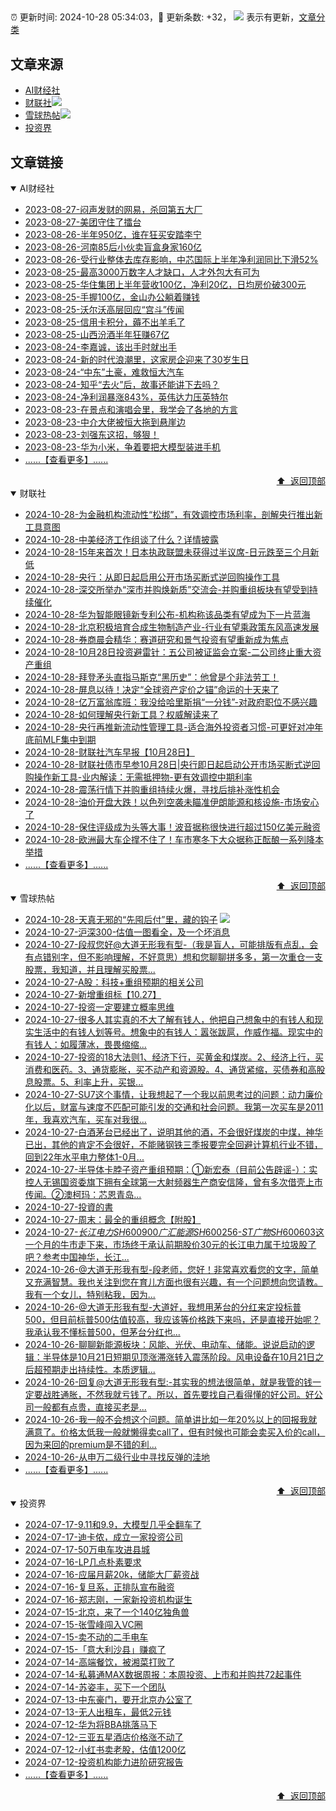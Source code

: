 ##

:alarm_clock: 更新时间: 2024-10-28 05:34:03，:rocket: 更新条数: +32， ![](/assets/dot.png) 表示有更新，[文章分类](/TAGS.md)

## 文章来源

- [AI财经社](#ai财经社)  
- [财联社](#财联社)![](/assets/dot.png)   
- [雪球热帖](#雪球热帖)![](/assets/dot.png)   
- [投资界](#投资界)  

## 文章链接

<details open>
<summary id="ai财经社">
 AI财经社
</summary>


- [2023-08-27-闷声发财的网易，杀回第五大厂](https://www.aicaijing.com.cn/article/18610)  
- [2023-08-27-美团守住了擂台](https://www.aicaijing.com.cn/article/18611)  
- [2023-08-26-半年950亿，谁在狂买安踏李宁](https://www.aicaijing.com.cn/article/18607)  
- [2023-08-26-河南85后小伙卖盲盒身家160亿](https://www.aicaijing.com.cn/article/18608)  
- [2023-08-26-受行业整体去库存影响，中芯国际上半年净利润同比下滑52%](https://www.aicaijing.com.cn/article/18609)  
- [2023-08-25-最高3000万数字人才缺口，人才外包大有可为](https://www.aicaijing.com.cn/article/18601)  
- [2023-08-25-华住集团上半年营收100亿，净利20亿，日均房价破300元](https://www.aicaijing.com.cn/article/18602)  
- [2023-08-25-手握100亿，金山办公躺着赚钱](https://www.aicaijing.com.cn/article/18603)  
- [2023-08-25-沃尔沃高层回应“宫斗”传闻](https://www.aicaijing.com.cn/article/18604)  
- [2023-08-25-信用卡积分，薅不出羊毛了](https://www.aicaijing.com.cn/article/18605)  
- [2023-08-25-山西汾酒半年狂赚67亿](https://www.aicaijing.com.cn/article/18606)  
- [2023-08-24-李嘉诚，该出手时就出手](https://www.aicaijing.com.cn/article/18596)  
- [2023-08-24-新的时代浪潮里，这家房企迎来了30岁生日](https://www.aicaijing.com.cn/article/18597)  
- [2023-08-24-“中东”土豪，难救恒大汽车](https://www.aicaijing.com.cn/article/18598)  
- [2023-08-24-知乎“去火”后，故事还能讲下去吗？](https://www.aicaijing.com.cn/article/18599)  
- [2023-08-24-净利润暴涨843%，英伟达力压英特尔](https://www.aicaijing.com.cn/article/18600)  
- [2023-08-23-在景点和演唱会里，我学会了各地的方言](https://www.aicaijing.com.cn/article/18591)  
- [2023-08-23-中介大佬被恒大拖到悬崖边](https://www.aicaijing.com.cn/article/18592)  
- [2023-08-23-刘强东这招，够狠！](https://www.aicaijing.com.cn/article/18593)  
- [2023-08-23-华为小米，争着要把大模型装进手机](https://www.aicaijing.com.cn/article/18594)  
- [......【查看更多】......](/details/AI财经社.md)

<div align="right"><a href="#文章来源">⬆ &nbsp;返回顶部</a></div>
</details>

<details open>
<summary id="财联社">
 财联社
</summary>


- [2024-10-28-为金融机构流动性“松绑”，有效调控市场利率，剖解央行推出新工具意图](https://www.cls.cn/detail/1839154)  
- [2024-10-28-中美经济工作组谈了什么？详情披露](https://www.cls.cn/detail/1839139)  
- [2024-10-28-15年来首次！日本执政联盟未获得过半议席-日元跌至三个月新低](https://www.cls.cn/detail/1838958)  
- [2024-10-28-央行：从即日起启用公开市场买断式逆回购操作工具](https://www.cls.cn/detail/1838965)  
- [2024-10-28-深交所举办“深市并购焕新质”交流会-并购重组板块有望受到持续催化](https://www.cls.cn/detail/1838933)  
- [2024-10-28-华为智能眼镜新专利公布-机构称该品类有望成为下一片蓝海](https://www.cls.cn/detail/1838936)  
- [2024-10-28-北京积极培育合成生物制造产业-行业有望乘政策东风高速发展](https://www.cls.cn/detail/1838943)  
- [2024-10-28-券商晨会精华：赛道研究和景气投资有望重新成为焦点](https://www.cls.cn/detail/1838969)  
- [2024-10-28-10月28日投资避雷针：五公司被证监会立案-二公司终止重大资产重组](https://www.cls.cn/detail/1838976)  
- [2024-10-28-拜登矛头直指马斯克“黑历史”：他曾是个非法劳工！](https://www.cls.cn/detail/1838967)  
- [2024-10-28-屏息以待！决定“全球资产定价之锚”命运的十天来了](https://www.cls.cn/detail/1838993)  
- [2024-10-28-亿万富翁库班：我没给哈里斯捐“一分钱”-对政府职位不感兴趣](https://www.cls.cn/detail/1838980)  
- [2024-10-28-如何理解央行新工具？权威解读来了](https://www.cls.cn/detail/1839022)  
- [2024-10-28-央行再推新流动性管理工具-适合海外投资者习惯-可更好对冲年底前MLF集中到期](https://www.cls.cn/detail/1839076)  
- [2024-10-28-财联社汽车早报【10月28日】](https://www.cls.cn/detail/1838995)  
- [2024-10-28-财联社债市早参10月28日|央行即日起启动公开市场买断式逆回购操作新工具-业内解读：无需抵押物-更有效调控中期利率](https://www.cls.cn/detail/1838985)  
- [2024-10-28-震荡行情下并购重组持续火爆，寻找后排补涨性机会](https://www.cls.cn/detail/1839051)  
- [2024-10-28-油价开盘大跌！以色列空袭未瞄准伊朗能源和核设施-市场安心了](https://www.cls.cn/detail/1839081)  
- [2024-10-28-保住评级成为头等大事！波音据称很快进行超过150亿美元融资](https://www.cls.cn/detail/1839142)  
- [2024-10-28-欧洲最大车企撑不住了！车市寒冬下大众据称正酝酿一系列降本举措](https://www.cls.cn/detail/1839174)  
- [......【查看更多】......](/details/财联社.md)

<div align="right"><a href="#文章来源">⬆ &nbsp;返回顶部</a></div>
</details>

<details open>
<summary id="雪球热帖">
 雪球热帖
</summary>


- [2024-10-28-天真无邪的“先囤后付”里，藏的钩子](https://xueqiu.com/9598793634/309803299) ![](/assets/new.png)  
- [2024-10-27-沪深300-估值一图看全，及一个坏消息](https://xueqiu.com/3559889031/309790123)  
- [2024-10-27-段叔您好@大道无形我有型-（我是盲人，可能排版有点乱，会有点错别字，但不影响理解，不好意思）想和您聊聊拼多多，第一次重仓一支股票，我知道，并且理解买股票...](https://xueqiu.com/6068200166/309776672)  
- [2024-10-27-A股：科技+重组预期的相关公司](https://xueqiu.com/2340613631/309768267)  
- [2024-10-27-新增重组标【10.27】](https://xueqiu.com/6242840982/309767142)  
- [2024-10-27-投资一定要建立概率思维](https://xueqiu.com/6146592061/309738478)  
- [2024-10-27-很多人其实真的不大了解有钱人，他把自己想象中的有钱人和现实生活中的有钱人划等号。想象中的有钱人：嚣张跋扈，作威作福。现实中的有钱人：如履薄冰，畏畏缩缩...](https://xueqiu.com/6876843497/309744160)  
- [2024-10-27-投资的18大法则1、经济下行，买黄金和煤炭。2、经济上行，买消费和医药。3、通货膨胀，买不动产和资源股。4、通货紧缩，买债券和高股息股票。5、利率上升，买银...](https://xueqiu.com/3177835719/309728115)  
- [2024-10-27-SU7这个事情，让我想起了一个我以前思考过的问题：动力廉价化以后，财富与速度不匹配可能引发的交通和社会问题。我第一次买车是2011年，我喜欢汽车，买车对我很...](https://xueqiu.com/6876843497/309727373)  
- [2024-10-27-白酒茅台已经出了，说明其他的酒，不会很好煤炭的中煤，神华已出，其他的肯定不会很好，不能赌钢铁三季报要完全回避计算机行业不错，回到22年水平电力整体1-0月...](https://xueqiu.com/8790885129/309735192)  
- [2024-10-27-半导体卡脖子资产重组预期：①新宏泰（目前公告辟谣-）：实控人无锡国资委旗下拥有全球第一大射频器生产商安信隆，曾有多次借壳上市传闻。②澳柯玛：芯恩青岛...](https://xueqiu.com/5849638862/309746159)  
- [2024-10-27-投資的書](https://xueqiu.com/4138302318/309769845)  
- [2024-10-27-周末：最全的重组概念【附股】](https://xueqiu.com/8218476942/309782465)  
- [2024-10-27-$长江电力SH600900$$广汇能源SH600256$-$ST广物SH600603$这一个月的牛市走下来，市场终于承认前期股价30元的长江电力属于垃圾股了吧？参考中国神华，长江...](https://xueqiu.com/6135743789/309777347)  
- [2024-10-26-@大道无形我有型-段老师，您好！非常喜欢看您的文字，简单又充满智慧。我也关注到您在育儿方面也很有兴趣，有一个问题想向您请教。我有一个女儿，特别粘我，因为...](https://xueqiu.com/9336837899/309682878)  
- [2024-10-26-@大道无形我有型-大道好，我想用茅台的分红来定投标普500，但目前标普500估值较高，我应该等价格跌下来吗，还是直接开始呢？我承认我不懂标普500，但茅台分红也...](https://xueqiu.com/1376507766/309679985)  
- [2024-10-26-聊聊新能源板块：风能、光伏、电动车、储能。说说启动的逻辑：半导体是10月21日短期见顶涨滞涨转入震荡阶段。风电设备在10月21日之后超预期走出持续性。本质逻辑...](https://xueqiu.com/7860276567/309673898)  
- [2024-10-26-回复@大道无形我有型:-其实我的想法很简单，就是我管的钱一定要战胜通胀，不然我就亏钱了。所以，首先要找自己看得懂的好公司。好公司一般都有点贵，直接买老是...](https://xueqiu.com/1247347556/309683094)  
- [2024-10-26-我一般不会想这个问题。简单讲比如一年20%以上的回报我就满意了。价格太低我一般就懒得卖call了，但有时候也可能会卖买入价的call，因为来回的premium是不错的利...](https://xueqiu.com/1247347556/309685966)  
- [2024-10-26-从申万二级行业中寻找反弹的洼地](https://xueqiu.com/6146592061/309677326)  
- [......【查看更多】......](/details/雪球热帖.md)

<div align="right"><a href="#文章来源">⬆ &nbsp;返回顶部</a></div>
</details>

<details open>
<summary id="投资界">
 投资界
</summary>


- [2024-07-17-9.11和9.9，大模型几乎全翻车了](https://posts.careerengine.us/p/6697778c44726b29bffa3a09)  
- [2024-07-17-迪卡侬，成立一家投资公司](https://posts.careerengine.us/p/6697778c44726b29bffa3a01)  
- [2024-07-17-50万电车攻进县城](https://posts.careerengine.us/p/6697779c831e1d29eea44253)  
- [2024-07-16-LP几点朴素要求](https://posts.careerengine.us/p/669636a8720ed522248054dc)  
- [2024-07-16-应届月薪20k，储能大厂薪资战](https://posts.careerengine.us/p/669636a8720ed522248054d4)  
- [2024-07-16-复旦系，正排队宣布融资](https://posts.careerengine.us/p/66963699cb38e136a496986c)  
- [2024-07-16-郑志刚，一家新投资机构诞生](https://posts.careerengine.us/p/66963699cb38e136a4969874)  
- [2024-07-15-北京，来了一个140亿独角兽](https://posts.careerengine.us/p/6694db59a0c3ac562b61f9af)  
- [2024-07-15-张雪峰闯入VC圈](https://posts.careerengine.us/p/6694db59a0c3ac562b61f9b7)  
- [2024-07-15-卖不动的二手电车](https://posts.careerengine.us/p/6694db6836b2f1565d9b541a)  
- [2024-07-15-「意大利沙县」赚疯了](https://posts.careerengine.us/p/6694db6836b2f1565d9b5422)  
- [2024-07-14-高端餐饮，被湘菜打败了](https://posts.careerengine.us/p/6693862333c6e710d0bf9dc4)  
- [2024-07-14-私募通MAX数据周报：本周投资、上市和并购共72起事件](https://posts.careerengine.us/p/6693862333c6e710d0bf9dcc)  
- [2024-07-14-苏姿丰，买下一个团队](https://posts.careerengine.us/p/6693861481427510b2b9c123)  
- [2024-07-13-中东豪门，要开北京办公室了](https://posts.careerengine.us/p/66922794a876f80d113b51fe)  
- [2024-07-13-无人出租车，最低2元钱](https://posts.careerengine.us/p/669227b82202ae0dfac5d713)  
- [2024-07-12-华为将BBA挑落马下](https://posts.careerengine.us/p/6690a6c68082df14ead7eaac)  
- [2024-07-12-三亚五星酒店价格涨不动了](https://posts.careerengine.us/p/6690a6c68082df14ead7eaa4)  
- [2024-07-12-小红书卖老股，估值1200亿](https://posts.careerengine.us/p/6690a6b756b00014bcc00e8f)  
- [2024-07-12-投资机构能力进阶研究报告](https://posts.careerengine.us/p/6690a6b756b00014bcc00e87)  
- [......【查看更多】......](/details/投资界.md)

<div align="right"><a href="#文章来源">⬆ &nbsp;返回顶部</a></div>
</details>
